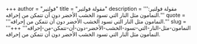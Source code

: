 +++
author = "فولتير"
title = "مقولة فولتير"
description = '''مقولة فولتير: النمامون مثل النار التي تسود الخشب الأخضر دون أن تتمكن من إحراقه.'''
quote = '''النمامون مثل النار التي تسود الخشب الأخضر دون أن تتمكن من إحراقه.'''
slug = '''النمامون-مثل-النار-التي-تسود-الخشب-الأخضر-دون-أن-تتمكن-من-إحراقه'''
+++
النمامون مثل النار التي تسود الخشب الأخضر دون أن تتمكن من إحراقه.
